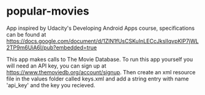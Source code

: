 # popular-movies
App inspired by Udacity's Developing Android Apps course, specifications can be found at https://docs.google.com/document/d/1ZlN1fUsCSKuInLECcJkslIqvpKlP7jWL2TP9m6UiA6I/pub?embedded=true

This app makes calls to The Movie Database. To run this app yourself you will need an API key, you can sign up at https://www.themoviedb.org/account/signup.
Then create an xml resource file in the values folder called keys.xml and add a string entry with name 'api_key' and the key you recieved.
